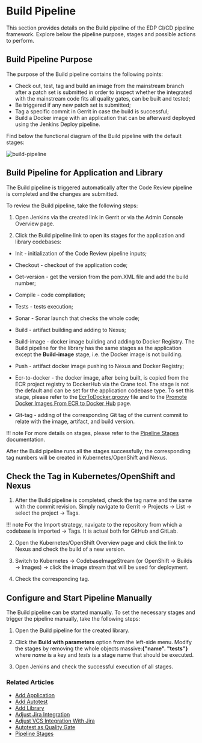 # Build Pipeline

This section provides details on the Build pipeline of the EDP CI/CD pipeline framework. Explore below the pipeline purpose, stages and possible actions to perform.

## Build Pipeline Purpose

The purpose of the Build pipeline contains the following points:

* Check out, test, tag and build an image from the mainstream branch after a patch set is submitted in order to inspect whether the integrated with the mainstream code fits all quality gates, can be built and tested;
* Be triggered if any new patch set is submitted;
* Tag a specific commit in Gerrit in case the build is successful;
* Build a Docker image with an application that can be afterward deployed using the Jenkins Deploy pipeline.

Find below the functional diagram of the Build pipeline with the default stages:

![build-pipeline](http://www.plantuml.com/plantuml/proxy?src=https://raw.githubusercontent.com/epam/edp-install/master/docs/user-guide/build-pipeline.puml)

## Build Pipeline for Application and Library

The Build pipeline is triggered automatically after the Code Review pipeline is completed and the changes are submitted.

To review the Build pipeline, take the following steps:

1. Open Jenkins via the created link in Gerrit or via the Admin Console Overview page.

2. Click the Build pipeline link to open its stages for the application and library codebases:

  - Init - initialization of the Code Review pipeline inputs;

  - Checkout - checkout of the application code;

  - Get-version - get the version from the pom.XML file and add the build number;

  - Compile - code compilation;

  - Tests - tests execution;

  - Sonar - Sonar launch that checks the whole code;

  - Build - artifact building and adding to Nexus;

  - Build-image - docker image building and adding to Docker Registry. The Build pipeline for the library has the same stages as the application except the **Build-image** stage, i.e. the Docker image is not building.

  - Push - artifact docker image pushing to Nexus and Docker Registry;

  - Ecr-to-docker - the docker image, after being built, is copied from the ECR project registry to DockerHub via the Crane tool. The stage is not the default and can be set for the application codebase type.
    To set this stage, please refer to the [EcrToDocker.groovy](https://github.com/epam/edp-library-stages/blob/master/src/com/epam/edp/stages/impl/ci/impl/ecrtodocker/EcrToDocker.groovy) file and to the [Promote Docker Images From ECR to Docker Hub](ecr-to-docker-stages.md) page.

  - Git-tag - adding of the corresponding Git tag of the current commit to relate with the image, artifact, and build version.

!!! note
    For more details on stages, please refer to the [Pipeline Stages](pipeline-stages.md) documentation.

After the Build pipeline runs all the stages successfully, the corresponding tag numbers will be created in Kubernetes/OpenShift and Nexus.

## Check the Tag in Kubernetes/OpenShift and Nexus

1. After the Build pipeline is completed, check the tag name and the same with the commit revision. Simply navigate to Gerrit → Projects → List → select the project → Tags.

  !!! note
      For the Import strategy, navigate to the repository from which a codebase is imported → Tags. It is actual both for GitHub and GitLab.

2. Open the Kubernetes/OpenShift Overview page and click the link to Nexus and check the build of a new version.

3. Switch to Kubernetes → CodebaseImageStream (or OpenShift → Builds → Images) → click the image stream that will be used for deployment.

4. Check the corresponding tag.

## Configure and Start Pipeline Manually

The Build pipeline can be started manually. To set the necessary stages and trigger the pipeline manually, take the following steps:

1. Open the Build pipeline for the created library.

2. Click the **Build with parameters** option from the left-side menu. Modify the stages by removing the whole objects massive:**{"name". "tests"}** where _name_ is a key and _tests_ is a stage name that should be executed.

3. Open Jenkins and check the successful execution of all stages.

### Related Articles

* [Add Application](add-application.md)
* [Add Autotest](add-autotest.md)
* [Add Library](add-library.md)
* [Adjust Jira Integration](../operator-guide/jira-integration.md)
* [Adjust VCS Integration With Jira](../operator-guide/jira-gerrit-integration.md)
* [Autotest as Quality Gate](../use-cases/autotest-as-quality-gate.md)
* [Pipeline Stages](pipeline-stages.md)
